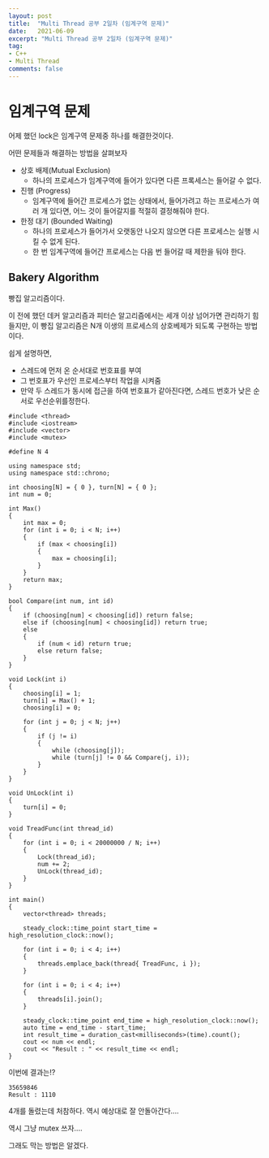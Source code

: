 ```yaml
---
layout: post
title:  "Multi Thread 공부 2일차 (임계구역 문제)"
date:   2021-06-09
excerpt: "Multi Thread 공부 2일차 (임계구역 문제)"
tag:
- C++
- Multi Thread
comments: false
---
```


# 임계구역 문제
어제 했던 lock은 임계구역 문제중 하나를 해결한것이다.

어떤 문제들과 해결하는 방법을 살펴보자

* 상호 배제(Mutual Exclusion)
  * 하나의 프로세스가 임계구역에 들어가 있다면 다른 프록세스는 들어갈 수 없다.
* 진행 (Progress)
  * 임계구역에 들어간 프로세스가 없는 상태에서, 들어가려고 하는 프로세스가 여러 개 있다면, 어느 것이 들어갈지를 적절히 결정해줘야 한다.
* 한정 대기 (Bounded Waiting)
  * 하나의 프로세스가 들어가서 오랫동안 나오지 않으면 다른 프로세스는 실행 시킬 수 없게 된다.
  * 한 번 임계구역에 들어간 프로세스는 다음 번 들어갈 때 제한을 둬야 한다.
  
## Bakery Algorithm
빵집 알고리즘이다.

이 전에 했던 데커 알고리즘과 피터슨 알고리즘에서는 세개 이상 넘어가면 관리하기 힘들지만, 이 빵집 알고리즘은 N개 이생의 프로세스의 상호베제가 되도록 구현하는 방법이다.

쉽게 설명하면, 
* 스레드에 먼저 온 순서대로 번호표를 부여
* 그 번호표가 우선인 프로세스부터 작업을 시켜줌
* 만약 두 스레드가 동시에 접근을 하여 번호표가 같아진다면, 스레드 번호가 낮은 순서로 우선순위를정한다.

```
#include <thread>
#include <iostream>
#include <vector>
#include <mutex>

#define N 4

using namespace std;
using namespace std::chrono;

int choosing[N] = { 0 }, turn[N] = { 0 };
int num = 0;

int Max()
{
	int max = 0;
	for (int i = 0; i < N; i++)
	{
		if (max < choosing[i])
		{
			max = choosing[i];
		}
	}
	return max;
}

bool Compare(int num, int id)
{
	if (choosing[num] < choosing[id]) return false;
	else if (choosing[num] < choosing[id]) return true;
	else
	{
		if (num < id) return true;
		else return false;
	}
}

void Lock(int i)
{
	choosing[i] = 1;
	turn[i] = Max() + 1;
	choosing[i] = 0;

	for (int j = 0; j < N; j++)
	{
		if (j != i)
		{
			while (choosing[j]);
			while (turn[j] != 0 && Compare(j, i));
		}
	}
}

void UnLock(int i)
{
	turn[i] = 0;
}

void TreadFunc(int thread_id)
{
	for (int i = 0; i < 20000000 / N; i++)
	{
		Lock(thread_id);
		num += 2;
		UnLock(thread_id);
	}
}

int main()
{
	vector<thread> threads;

	steady_clock::time_point start_time = high_resolution_clock::now();
	
	for (int i = 0; i < 4; i++)
	{
		threads.emplace_back(thread{ TreadFunc, i });
	}

	for (int i = 0; i < 4; i++)
	{
		threads[i].join();
	}

	steady_clock::time_point end_time = high_resolution_clock::now();
	auto time = end_time - start_time;
	int result_time = duration_cast<milliseconds>(time).count();
	cout << num << endl;
	cout << "Result : " << result_time << endl;
}
```
이번에 결과는!? 

```
35659846
Result : 1110
```
4개를 돌렸는데 처참하다. 역시 예상대로 잘 안돌아간다....

역시 그냥 mutex 쓰자....

그래도 막는 방법은 알겠다.